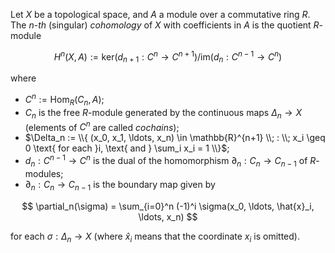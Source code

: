 Let $X$ be a topological space, and $A$ a module over a commutative ring $R$. The $n$-*th* (singular) *cohomology* of $X$ with coefficients in $A$ is the quotient $R$-module

$$
H^n(X, A) := \mathrm{ker}(d_{n+1}: C^{n} \to C^{n+1}) / \mathrm{im}(d_{n}: C^{n-1} \to C^{n})
$$

where 

- $C^n := \mathrm{Hom}_R(C_n, A)$;
- $C_n$ is the free $R$-module generated by the continuous maps $\Delta_n \to X$ (elements of $C^n$ are called *cochains*);
- $\Delta_n := \\{ (x_0, x_1, \ldots, x_n) \in \mathbb{R}^{n+1} \\; : \\; x_i \geq 0 \text{ for each }i, \text{ and } \sum_i x_i = 1 \\}$;
- $d_n : C^{n-1} \to C^n$ is the dual of the homomorphism $\partial_n: C_n \to C_{n-1}$ of $R$-modules;
- $\partial_n: C_n \to C_{n-1}$ is the boundary map given by

$$
\partial_n(\sigma) = \sum_{i=0}^n (-1)^i \sigma(x_0, \ldots, \hat{x}_i, \ldots, x_n)
$$

for each $\sigma: \Delta_n \to X$ (where $\hat{x}_i$ means that the coordinate $x_i$ is omitted).
